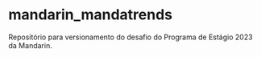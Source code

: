 # mandarin_mandatrends
Repositório para versionamento do desafio do Programa de Estágio 2023 da Mandarin.
